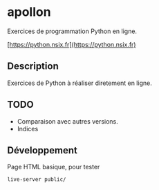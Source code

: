 # apollon

Exercices de programmation Python en ligne.

[https://python.nsix.fr](https://python.nsix.fr)

## Description

Exercices de Python à réaliser diretement en ligne.

## TODO

 * Comparaison avec autres versions.
 * Indices

## Développement

Page HTML basique, pour tester

`live-server public/`
